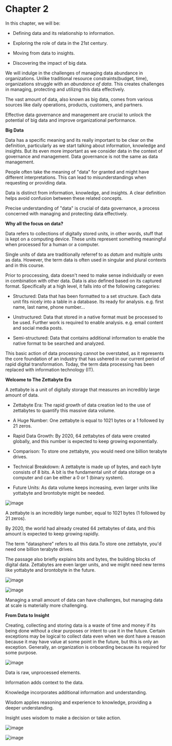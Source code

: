 # Chapter 2

In this chapter, we will be:
  * Defining data and its relationship to information.

  * Exploring the role of data in the 21st century.

  * Moving from data to insights.

  * Discovering the impact of big data.

We will indulge in the challenges of managing data abundance in organizations. Unlike traditional resource constraints(budget, time), organizations struggle with an *abundance of data*. This creates challenges in managing, protecting and utilizng this data effectively.

The vast amount of data, also known as big data, comes from various sources like daily operations, products, customers, and partners.

Effective data governance and management are crucial to unlock the potential of big data and improve organizational performance.

**Big Data**

Data has a specific meaning and its really important to be clear on the definition, particularly as we start talking about information, knowledge and insights. But its even more important as we consider data in the context of governance and management. Data governance is not the same as data management.

People often take the meaning of "data" for granted and might have different interpretations. This can lead to misunderstandings when requesting or providing data.

Data is distinct from information, knowledge, and insights. A clear definition helps avoid confusion between these related concepts.

Precise understanding of "data" is crucial of data governance, a process concerned with managing and protecting data effectively.

**Why all the focus on data?**

Data refers to collections of digitally stored units, in other words, stuff that is kept on a computing device. These units represent something meaningful when processed for a human or a computer. 

Single units of data are traditionally referref to as *datum* and multiple units as data. However, the term data is often used in singular and plural contexts and in this course.

Prior to proccessing, data doesn't need to make sense individually or even in combination with other data. Data is also defined based on its captured format. Specifically at a high level, it falls into of the following categories:

  * Structured: Data that has been formatted to a set structure. Each data unit fits nicely into a table in a database. Its ready for analysis. e.g. first name, last name, phone number...

  * Unstructured: Data that stored in a native format must be processed to be used. Further work is required to enable analysis. e.g. email content and social media posts.

  * Semi-structured: Data that contains additional information to enable the native format to be searched and analyzed.

This basic action of data processing cannot be overstated, as it represents the core foundation of an industry that has ushered in our current period of rapid digital transformation. Today, the term data processing has been replaced with information technology (IT).

**Welcome to The Zettabyte Era**

A zettabyte is a unit of digitally storage that measures an incredibly large amount of data. 

* Zettabyte Era: The rapid growth of data creation led to the use of zettabytes to quantify this massive data volume.

* A Huge Number: One zettabyte is equal to 1021 bytes or a 1 followed by 21 zeros.

* Rapid Data Growth: By 2020, 64 zettabytes of data were created globally, and this number is expected to keep growing exponentially.

* Comparison: To store one zettabyte, you would need one billion terabyte drives.

* Technical Breakdown: A zettabyte is made up of bytes, and each byte consists of 8 bits. A bit is the fundamental unit of data storage on a computer and can be either a 0 or 1 (binary system).

* Future Units: As data volume keeps increasing, even larger units like yottabyte and brontobyte might be needed.

![image](https://github.com/MisterWest11/Data-Governance-Accelerator/assets/152319557/f679327f-9a2c-4932-9dcc-86554e479121)

A zettabyte is an incredibly large number, equal to 1021 bytes (1 followed by 21 zeros).

By 2020, the world had already created 64 zettabytes of data, and this amount is expected to keep growing rapidly.

The term "datasphere" refers to all this data.To store one zettabyte, you'd need one billion terabyte drives.

The passage also briefly explains bits and bytes, the building blocks of digital data. Zettabytes are even larger units, and we might need new terms like yottabyte and brontobyte in the future.

![image](https://github.com/MisterWest11/Data-Governance-Accelerator/assets/152319557/a6c4c0ae-8b1b-4669-bdb2-8647f252ead7)

![image](https://github.com/MisterWest11/Data-Governance-Accelerator/assets/152319557/04d2fff3-31e0-4716-b777-b7c2ec7f3772)

Managing a small amount of data can have challenges, but managing data at scale is materially more challenging.

**From Data to Insight**

Creating, collecting and storing data is a waste of time and money if its being done without a clear purposes or intent to use it in the future. Certain exceptions may be logical to collect data even  when we dont have a reason because it may have value at some point in the future, but this is only an exception. Generally, an organization is onboarding because its required for some purpose.

![image](https://github.com/MisterWest11/Data-Governance-Accelerator/assets/152319557/ce63fb83-15ae-402c-9c7f-f17611d29dcb)

Data is raw, unprocessed elements.

Information adds context to the data.

Knowledge incorporates additional information and understanding.

Wisdom applies reasoning and experience to knowledge, providing a deeper understanding.

Insight uses wisdom to make a decision or take action.

![image](https://github.com/MisterWest11/Data-Governance-Accelerator/assets/152319557/6d9e8cdd-6d4f-4e98-8c3f-917ee4c081c4)

![image](https://github.com/MisterWest11/Data-Governance-Accelerator/assets/152319557/a1784074-85ce-460d-a788-aa20882c7280)

